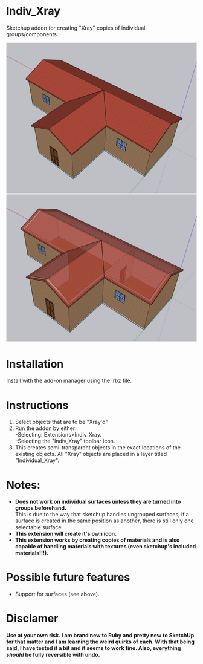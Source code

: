 # Indiv_Xray
Sketchup addon for creating "Xray" copies of individual groups/components.

<img src="./SOLID-ROOF.PNG">
<img src="./INVIS_ROOF.PNG">

# Installation
Install with the add-on manager using the .rbz file.

# Instructions
1. Select objects that are to be "Xray'd"
2. Run the addon by either:<br>
</t>-Selecting: Extensions>Indiv_Xray.<br>
</t>-Selecting the "Indiv_Xray" toolbar icon.
3. This creates semi-transparent objects in the exact locations of the existing objects. All "Xray" objects are placed in a layer titled "Individual_Xray".
  
# Notes:
- <b>Does not work on individual surfaces unless they are turned into groups beforehand.</b><br>
This is due to the way that sketchup handles ungrouped surfaces, if a surface is created in the same position as another, there is still only one selectable surface.
- <b>This extension will create it's own icon.</b>
- <b>This extension works by creating copies of materials and is also capable of handling materials with textures (even sketchup's included materials!!!).</b>

# Possible future features
- Support for surfaces (see above).

# Disclamer
<b> Use at your own risk. I am brand new to Ruby and pretty new to SketchUp for that matter and I am learning the weird quirks of each. With that being said, I have tested it a bit and it seems to work fine. Also, everything *should* be fully reversible with undo.</b>
